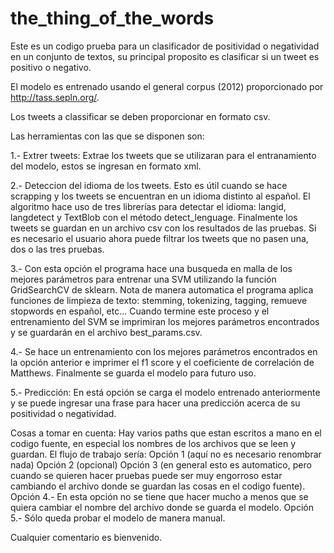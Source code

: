 # the_thing_of_the_words

Este es un codigo prueba para un clasificador de positividad o negatividad en un conjunto de textos,
su principal proposito es clasificar si un tweet es positivo o negativo.

El modelo es entrenado usando el general corpus (2012) proporcionado por http://tass.sepln.org/.


Los tweets a classificar se deben proporcionar en formato csv.


Las herramientas con las que se disponen son:

1.- Extrer tweets: Extrae los tweets que se utilizaran para el entranamiento del modelo, estos se ingresan en formato xml.

2.- Deteccion del idioma de los tweets. Esto es útil cuando se hace scrapping y los tweets se encuentran en un idioma distinto al español.
El algoritmo hace uso de tres librerías para detectar el idioma: langid, langdetect y TextBlob con el método detect_lenguage. Finalmente los tweets se guardan en un archivo csv con los resultados de las pruebas. Si es necesario el usuario ahora puede filtrar los tweets que no pasen una, dos o las tres pruebas.

3.- Con esta opción el programa hace una busqueda en malla de los mejores parámetros para entrenar una SVM utilizando la función GridSearchCV de sklearn. Nota de manera automatica el programa aplica funciones de limpieza de texto: stemming, tokenizing, tagging, remueve stopwords en español, etc... Cuando termine este proceso y el entrenamiento del SVM se imprimiran los mejores parámetros encontrados y se guardarán en el archivo best_params.csv.

4.- Se hace un entrenamiento con los mejores parámetros encontrados en la opción anterior e imprimer el f1 score y el coeficiente de correlación de Matthews. Finalmente se guarda el modelo para futuro uso.

5.- Predicción: En está opción se carga el modelo entrenado anteriormente y se puede ingresar una frase para hacer una predicción acerca de su positividad o negatividad.


Cosas a tomar en cuenta: 
Hay varios paths que estan escritos a mano en el codigo fuente, en especial los nombres de los archivos que se leen y guardan. El flujo de trabajo sería:
  Opción 1 (aquí no es necesario renombrar nada) 
  Opción 2 (opcional)
  Opción 3 (en general esto es automatico, pero cuando se quieren hacer pruebas puede ser muy engorroso estar cambiando el       archivo donde se guardan las cosas en el codigo fuente).
  Opción 4.- En esta opción no se tiene que hacer mucho a menos que se quiera cambiar el nombre del archivo donde se guarda el modelo.
  Opción 5.- Sólo queda probar el modelo de manera manual.
  


Cualquier comentario es bienvenido.
